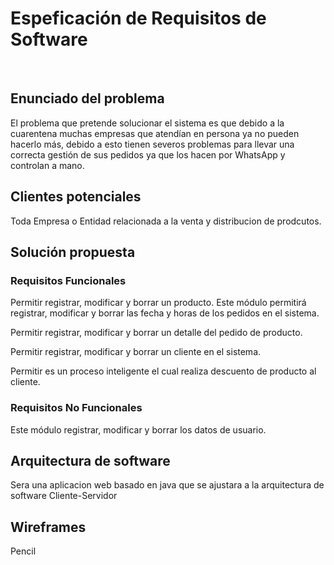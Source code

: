 
<h1> Espeficación de Requisitos de Software </h1>
<br>
<h2> Enunciado del problema</h2>
<p>El problema  que pretende solucionar el sistema es que debido a la cuarentena muchas empresas que atendían en persona ya no pueden hacerlo más, debido a esto tienen severos problemas para llevar una correcta gestión de sus pedidos ya que los hacen por WhatsApp y controlan a mano.
</p>


<h2> Clientes potenciales</h2>
<p> Toda Empresa o Entidad relacionada a la venta y distribucion de prodcutos.</p>
<h2> Solución propuesta</h2>

 <h3> Requisitos Funcionales</h3>
 <p>
  Permitir registrar, modificar y borrar un producto.
Este módulo permitirá registrar, modificar y borrar las fecha y horas de los pedidos en el sistema.

Permitir registrar, modificar y borrar un detalle del pedido de producto.

Permitir registrar, modificar y borrar un cliente en el sistema.

Permitir es un proceso inteligente el cual realiza descuento de producto al cliente. </p>
 <h3>Requisitos No Funcionales </h3> <p>
Este módulo registrar, modificar y borrar los datos de usuario.

</p>
<h2> Arquitectura de software</h2>
<p>Sera una aplicacion web basado en java que se ajustara a la arquitectura de software Cliente-Servidor</p>
<h2> Wireframes</h2>
<p>Pencil</p>
